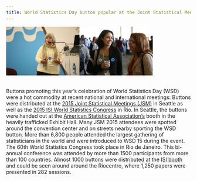 ```yaml
---
title: World Statistics Day button popular at the Joint Statistical Meetings (JSM) in Seattle and the ISI World Statistics Congress (WSC) in Rio de Janeiro
---
```


<img src="/images/ISI-WSC_Button_1.jpg" alt="World Statistics Day Button in ISI Rio" style="width:200px"><img src="/images/ISI-WSC_Button_2.JPG" alt="World Statistics Day Button in ISI Rio" style="width:200px"><br><br>

Buttons promoting this year’s celebration of World Statistics Day (WSD) were a hot commodity at recent national and international meetings: Buttons were distributed at the <a href="https://www.amstat.org/meetings/jsm/2015/" target="_blank">2015 Joint Statistical Meetings (JSM)</a> in Seattle as well as the <a href="http://www.isi2015.org/" target="_blank">2015 ISI World Statistics Congress</a> in Rio. In Seattle, the buttons were handed out at the <a href="http://www.amstat.org/" target="_blank">American Statistical Association’s</a> booth in the heavily trafficked Exhibit Hall. Many JSM 2015 attendees were spotted around the convention center and on streets nearby sporting the WSD button. More than 6,800 people attended the largest gathering of statisticians in the world and were introduced to WSD 15 during the event.
The 60th World Statistics Congress took place in Rio de Janeiro. This bi-annual conference was attended by more than 1500 participants from more than 100 countries. Almost 1000 buttons were distributed at the <a href="http://www.isi-web.org/" target="_blank">ISI booth</a> and could be seen around around the Riocentro, where 1,250 papers were presented in 282 sessions.
